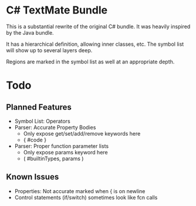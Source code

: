 # C# TextMate Bundle #

This is a substantial rewrite of the original C# bundle.
It was heavily inspired by the Java bundle.

It has a hierarchical definition, allowing inner classes, etc.
The symbol list will show up to several layers deep.

Regions are marked in the symbol list as well at an appropriate depth.

# Todo #

## Planned Features ##

* Symbol List: Operators
* Parser: Accurate Property Bodies
	* Only expose get/set/add/remove keywords here
	* { #code }
* Parser: Proper function parameter lists
	* Only expose params keyword here
	* ( #builtinTypes, params )

## Known Issues ##

* Properties: Not accurate marked when { is on newline
* Control statements (if/switch) sometimes look like fcn calls
